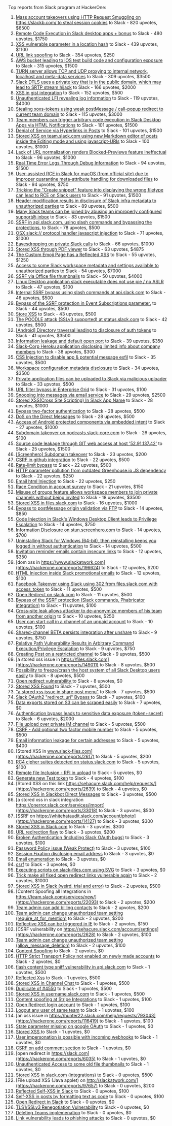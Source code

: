 Top reports from Slack program at HackerOne:

1. [Mass account takeovers using HTTP Request Smuggling on https://slackb.com/ to steal session cookies](https://hackerone.com/reports/737140) to Slack - 820 upvotes, $6500
2. [Remote Code Execution in Slack desktop apps + bonus](https://hackerone.com/reports/783877) to Slack - 480 upvotes, $1750
3. [XSS vulnerable parameter in a location hash](https://hackerone.com/reports/146336) to Slack - 439 upvotes, $1100
4. [URL link spoofing](https://hackerone.com/reports/481472) to Slack - 354 upvotes, $250
5. [AWS bucket leading to iOS test build code and configuration exposure](https://hackerone.com/reports/404822) to Slack - 315 upvotes, $1500
6. [TURN server allows TCP and UDP proxying to internal network, localhost and meta-data services](https://hackerone.com/reports/333419) to Slack - 309 upvotes, $3500
7. [Slack DTLS uses a private key that is in the public domain, which may lead to SRTP stream hijack](https://hackerone.com/reports/531032) to Slack - 166 upvotes, $2000
8. [XSS in gist integration](https://hackerone.com/reports/11073) to Slack - 152 upvotes, $500
9. [Unauthenticated LFI revealing log information](https://hackerone.com/reports/272578) to Slack - 119 upvotes, $4000
10. [Stealing xoxs-tokens using weak postMessage / call-popup redirect to current team domain](https://hackerone.com/reports/207170) to Slack - 115 upvotes, $3000
11. [Team members can trigger arbitrary code execution in Slack Desktop Apps via HTML Notifications](https://hackerone.com/reports/816156) to Slack - 101 upvotes, $1500
12. [Denial of Service via Hyperlinks in Posts](https://hackerone.com/reports/1077136) to Slack - 101 upvotes, $1500
13. [Stored XSS on team.slack.com using new Markdown editor of posts inside the Editing mode and using javascript-URIs](https://hackerone.com/reports/132104) to Slack - 100 upvotes, $1000
14. [Lack of URL normalization renders Blocked-Previews feature ineffectual](https://hackerone.com/reports/1102764) to Slack - 96 upvotes, $1000
15. [Real Time Error Logs Through Debug Information](https://hackerone.com/reports/503283) to Slack - 94 upvotes, $1500
16. [User-assisted RCE in Slack for macOS (from official site) due to improper quarantine meta-attribute handling for downloaded files](https://hackerone.com/reports/470637) to Slack - 94 upvotes, $750
17. [Tricking the "Create snippet" feature into displaying the wrong filetype can lead to RCE on Slack users](https://hackerone.com/reports/833080) to Slack - 91 upvotes, $1500
18. [Header modification results in disclosure of Slack infra metadata to unauthorized parties](https://hackerone.com/reports/727330) to Slack - 89 upvotes, $500
19. [Many Slack teams can be joined by abusing an improperly configured support@ inbox](https://hackerone.com/reports/239623) to Slack - 83 upvotes, $1500
20. [SSRF in api.slack.com, using slash commands and bypassing the protections.](https://hackerone.com/reports/381129) to Slack - 78 upvotes, $500
21. [OSX slack:// protocol handler javascript injection](https://hackerone.com/reports/79348) to Slack - 71 upvotes, $1000
22. [Eavesdropping on private Slack calls](https://hackerone.com/reports/184698) to Slack - 66 upvotes, $1000
23. [Stored XSS through PDF viewer](https://hackerone.com/reports/881557) to Slack - 63 upvotes, $4875
24. [The Custom Emoji Page has a Reflected XSS](https://hackerone.com/reports/258198) to Slack - 55 upvotes, $1250
25. [Access to some Slack workspace metadata and settings available to unauthorized parties](https://hackerone.com/reports/130133) to Slack - 54 upvotes, $7000
26. [SSRF via Office file thumbnails](https://hackerone.com/reports/671935) to Slack - 50 upvotes, $4000
27. [Linux Desktop application slack executable does not use pie / no ASLR](https://hackerone.com/reports/415272) to Slack - 47 upvotes, $100
28. [Internal SSRF bypass using slash commands at api.slack.com](https://hackerone.com/reports/356765) to Slack - 46 upvotes, $500
29. [Bypass of the SSRF protection in Event Subscriptions parameter.](https://hackerone.com/reports/386292) to Slack - 44 upvotes, $500
30. [Store XSS](https://hackerone.com/reports/187410) to Slack - 43 upvotes, $500
31. [The POODLE attack (SSLv3 supported) at status.slack.com](https://hackerone.com/reports/375097) to Slack - 42 upvotes, $500
32. [[Android] Directory traversal leading to disclosure of auth tokens](https://hackerone.com/reports/1378889) to Slack - 41 upvotes, $3500
33. [Information leakage and default open port](https://hackerone.com/reports/305518) to Slack - 39 upvotes, $350
34. [Slack-Corp Heroku application disclosing limited info about company members](https://hackerone.com/reports/966814) to Slack - 38 upvotes, $300
35. [CSS Injection to disable app & potential message exfil](https://hackerone.com/reports/679969) to Slack - 35 upvotes, $500
36. [Workspace configuration metadata disclosure](https://hackerone.com/reports/864489) to Slack - 34 upvotes, $3500
37. [Private application files can be uploaded to Slack via malicious uploader](https://hackerone.com/reports/375083) to Slack - 33 upvotes, $500
38. [URL filter bypass in Enterprise Grid](https://hackerone.com/reports/500348) to Slack - 31 upvotes, $100
39. [Snooping into messages via email service](https://hackerone.com/reports/163938) to Slack - 29 upvotes, $2500
40. [ Stored XSS(Cross Site Scripting) In Slack App Name](https://hackerone.com/reports/159460) to Slack - 28 upvotes, $1000
41. [Bypass  two-factor authentication](https://hackerone.com/reports/121696) to Slack - 28 upvotes, $500
42. [DoS on the Direct Messages](https://hackerone.com/reports/746003) to Slack - 28 upvotes, $500
43. [Access of Android protected components via embedded intent](https://hackerone.com/reports/200427) to Slack - 27 upvotes, $1000
44. [Subdomain takeover on podcasts.slack-core.com](https://hackerone.com/reports/195350) to Slack - 26 upvotes, $100
45. [Source code leakage through GIT web access at host '52.91.137.42'](https://hackerone.com/reports/148068) to Slack - 25 upvotes, $1500
46. [[Screenhero] Subdomain takeover](https://hackerone.com/reports/142096) to Slack - 23 upvotes, $200
47. [CSRF in github integration](https://hackerone.com/reports/174328) to Slack - 22 upvotes, $500
48. [Rate-limit bypass](https://hackerone.com/reports/165727) to Slack - 22 upvotes, $500
49. [HTTP parameter pollution from outdated Greenhouse.io JS dependency](https://hackerone.com/reports/335339) to Slack - 22 upvotes, $250
50. [Email html Injection](https://hackerone.com/reports/1461194) to Slack - 22 upvotes, $250
51. [Race Condition in account survey](https://hackerone.com/reports/165570) to Slack - 21 upvotes, $150
52. [Misuse of groups feature allows workspace members to join private channels without being invited](https://hackerone.com/reports/1248852) to Slack - 18 upvotes, $3500
53. [Stored XSS in files.slack.com](https://hackerone.com/reports/827606) to Slack - 16 upvotes, $1000
54. [Bypass to postMessage origin validation via FTP](https://hackerone.com/reports/210654) to Slack - 14 upvotes, $850
55. [Code Injection in Slack's Windows Desktop Client leads to Privilege Escalation](https://hackerone.com/reports/162955) to Slack - 14 upvotes, $750
56. [Information Disclosure on stun.screenhero.com](https://hackerone.com/reports/175061) to Slack - 14 upvotes, $700
57. [Uninstalling Slack for Windows (64-bit), then reinstalling keeps you logged in without authentication](https://hackerone.com/reports/238260) to Slack - 14 upvotes, $500
58. [Invitation reminder emails contain insecure links](https://hackerone.com/reports/327674) to Slack - 12 upvotes, $350
59. [dom xss in https://www.slackatwork.com](https://hackerone.com/reports/196624) to Slack - 12 upvotes, $200
60. [HTML Injection inside Slack promotional emails](https://hackerone.com/reports/321029) to Slack - 12 upvotes, $100
61. [Facebook Takeover using Slack using 302 from files.slack.com with access_token](https://hackerone.com/reports/6017) to Slack - 11 upvotes, $500
62. [Open Redirect on slack.com](https://hackerone.com/reports/140447) to Slack - 11 upvotes, $500
63. [Bypass of the SSRF protection (Slack commands, Phabricator integration)](https://hackerone.com/reports/61312) to Slack - 11 upvotes, $100
64. [Cross-site leak allows attacker to de-anonymize members of his team from another origin](https://hackerone.com/reports/1068153) to Slack - 10 upvotes, $250
65. [User can start call in a channel of an unpaid account](https://hackerone.com/reports/147369) to Slack - 10 upvotes, $100
66. [Shared-channel BETA persists integration after unshare](https://hackerone.com/reports/291822) to Slack - 9 upvotes, $750
67. [Relative Path Vulnerability Results in Arbitrary Command Execution/Privilege Escalation](https://hackerone.com/reports/784714) to Slack - 9 upvotes, $750
68. [Creating Post on a restricted channel](https://hackerone.com/reports/151459) to Slack - 9 upvotes, $500
69. [a stored xss issue in https://files.slack.com](https://hackerone.com/reports/149011) to Slack - 8 upvotes, $500
70. [Possibility to freeze/crash the host system of all Slack Desktop users easily](https://hackerone.com/reports/392728) to Slack - 8 upvotes, $500
71. [Open redirect vulnerability ](https://hackerone.com/reports/2731) to Slack - 8 upvotes, $0
72. [Stored XSS Found](https://hackerone.com/reports/9774) to Slack - 7 upvotes, $500
73. ["a stored xss issue in share post menu"](https://hackerone.com/reports/148848) to Slack - 7 upvotes, $500
74. [Slack OAuth2 "redirect_uri" Bypass ](https://hackerone.com/reports/2575) to Slack - 7 upvotes, $100
75. [Data exports stored on S3 can be scraped easily](https://hackerone.com/reports/2746) to Slack - 7 upvotes, $0
76. [Authentication bypass leads to sensitive data exposure (token+secret)](https://hackerone.com/reports/129918) to Slack - 6 upvotes, $2000
77. [File upload over private IM channel](https://hackerone.com/reports/143903) to Slack - 5 upvotes, $500
78. [CSRF - Add optional two factor mobile number](https://hackerone.com/reports/155774) to Slack - 5 upvotes, $500
79. [Email information leakage for certain addresses](https://hackerone.com/reports/169992) to Slack - 5 upvotes, $400
80. [Stored XSS in www.slack-files.com](https://hackerone.com/reports/2617) to Slack - 5 upvotes, $200
81. [RC4 cipher suites detected on status.slack.com](https://hackerone.com/reports/99157) to Slack - 5 upvotes, $100
82. [Remote file Inclusion - RFI in upload](https://hackerone.com/reports/14092) to Slack - 5 upvotes, $0
83. [Generate new Test token](https://hackerone.com/reports/147544) to Slack - 4 upvotes, $100
84. [Stored XSS on this link https://sehacure.slack.com/help/requests/](https://hackerone.com/reports/2639) to Slack - 4 upvotes, $0
85. [Stored XSS in Slackbot Direct Messages](https://hackerone.com/reports/4561) to Slack - 3 upvotes, $500
86. [a stored xss in  slack integration  https://onerror.slack.com/services/import](https://hackerone.com/reports/33018) to Slack - 3 upvotes, $500
87. [SSRF on https://whitehataudit.slack.com/account/photo](https://hackerone.com/reports/14127) to Slack - 3 upvotes, $300
88. [Stored XSS in Slack.com](https://hackerone.com/reports/6002) to Slack - 3 upvotes, $300
89. [URL redirection flaw](https://hackerone.com/reports/2622) to Slack - 3 upvotes, $200
90. [Broken Authentication (including Slack OAuth bugs)](https://hackerone.com/reports/2559) to Slack - 3 upvotes, $100
91. [Password Policy issue (Weak Protect)](https://hackerone.com/reports/17160) to Slack - 3 upvotes, $100
92. [Session Fixation disclosing email address](https://hackerone.com/reports/2582) to Slack - 3 upvotes, $0
93. [Email enumeration](https://hackerone.com/reports/2766) to Slack - 3 upvotes, $0
94. [csrf](https://hackerone.com/reports/2635) to Slack - 3 upvotes, $0
95. [Executing scripts on slack-files.com using SVG](https://hackerone.com/reports/100565) to Slack - 3 upvotes, $0
96. [Trick make all fixed open redirect links vulnerable again](https://hackerone.com/reports/104087) to Slack - 2 upvotes, $1000
97. [Stored XSS in Slack (weird, trial and error)](https://hackerone.com/reports/96337) to Slack - 2 upvotes, $500
98. [Content Spoofing all Integrations in https://team.slack.com/services/new/](https://hackerone.com/reports/22093) to Slack - 2 upvotes, $200
99. [Team admin can add billing contacts](https://hackerone.com/reports/47940) to Slack - 2 upvotes, $200
100. [Team admin can change unauthorized team setting (require_at_for_mention)](https://hackerone.com/reports/46747) to Slack - 2 upvotes, $200
101. [Reflective XSS can be triggered in IE](https://hackerone.com/reports/2497) to Slack - 2 upvotes, $150
102. [CSRF vulnerability on https://sehacure.slack.com/account/settings](https://hackerone.com/reports/2628) to Slack - 2 upvotes, $100
103. [Team admin can change unauthorized team setting (allow_message_deletion)](https://hackerone.com/reports/46750) to Slack - 2 upvotes, $100
104. [Content Spoofing](https://hackerone.com/reports/2979) to Slack - 2 upvotes, $0
105. [HTTP Strict Transport Policy not enabled on newly made accounts](https://hackerone.com/reports/26763) to Slack - 2 upvotes, $0
106. [flash content type sniff vulnerability in api.slack.com](https://hackerone.com/reports/3455) to Slack - 1 upvotes, $500
107. [Reflected Xss](https://hackerone.com/reports/2777) to Slack - 1 upvotes, $500
108. [Stored XSS in Channel Chat ](https://hackerone.com/reports/2652) to Slack - 1 upvotes, $500
109. [Duplicate of #4550](https://hackerone.com/reports/4638) to Slack - 1 upvotes, $500
110. [Stored XSS in username.slack.com](https://hackerone.com/reports/2625) to Slack - 1 upvotes, $500
111. [Content spoofing at Stripe Integrations](https://hackerone.com/reports/21248) to Slack - 1 upvotes, $100
112. [Open Redirect login account](https://hackerone.com/reports/16718) to Slack - 1 upvotes, $100
113. [Logout any user of same team](https://hackerone.com/reports/54610) to Slack - 1 upvotes, $100
114. [an xss issue in https://hunter22.slack.com/help/requests/793043](https://hackerone.com/reports/116419) to Slack - 1 upvotes, $100
115. [State parameter missing on google OAuth](https://hackerone.com/reports/2688) to Slack - 1 upvotes, $0
116. [Stored XSS ](https://hackerone.com/reports/2926) to Slack - 1 upvotes, $0
117. [User impersonation is possible with incoming webhooks](https://hackerone.com/reports/3722) to Slack - 1 upvotes, $0
118. [CSRF on add comment section](https://hackerone.com/reports/2638) to Slack - 1 upvotes, $0
119. [open redirect in https://slack.com](https://hackerone.com/reports/6035) to Slack - 1 upvotes, $0
120. [Unauthenticated Access to some old file thumbnails ](https://hackerone.com/reports/145621) to Slack - 1 upvotes, $0
121. [Stored XSS in slack.com (integrations)](https://hackerone.com/reports/10297) to Slack - 0 upvotes, $500
122. [File upload XSS (Java applet) on http://slackatwork.com/](https://hackerone.com/reports/97657) to Slack - 0 upvotes, $200
123. [Reflected Self-XSS in Slack](https://hackerone.com/reports/97683) to Slack - 0 upvotes, $100
124. [Self-XSS in posts by formatting text as code](https://hackerone.com/reports/89505) to Slack - 0 upvotes, $100
125. [Open Redirect in Slack](https://hackerone.com/reports/4549) to Slack - 0 upvotes, $0
126. [TLS1/SSLv3 Renegotiation Vulnerability](https://hackerone.com/reports/5617) to Slack - 0 upvotes, $0
127. [Deleting Teams implemenation](https://hackerone.com/reports/2975) to Slack - 0 upvotes, $0
128. [Link vulnerability leads to phishing attacks](https://hackerone.com/reports/66994) to Slack - 0 upvotes, $0
